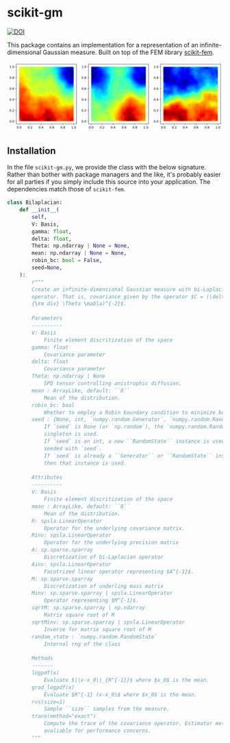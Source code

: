 # scikit-gm

[![DOI](https://zenodo.org/badge/923789244.svg)](https://doi.org/10.5281/zenodo.14784145)

This package contains an implementation for a representation of an
infinite-dimensional Gaussian measure. Built on top of the 
FEM library [scikit-fem](https://scikit-fem.readthedocs.io/).

![Samples](./samples.png)

## Installation
In the file ``scikit-gm.py``, we provide the class with the below signature.
Rather than bother with package managers and the like, it's probably easier for
all parties if you simply include this source into your application. The
dependencies match those of ``scikit-fem``.

```python
class Bilaplacian:
    def __init__(
        self,
        V: Basis,
        gamma: float,
        delta: float,
        Theta: np.ndarray | None = None,
        mean: np.ndarray | None = None,
        robin_bc: bool = False,
        seed=None,
    ):
        r"""
        Create an infinite-dimensional Gaussian measure with bi-Laplacian covariance
        operator. That is, covariance given by the operator $C = (\delta I + \gamma
        {\rm div} \Theta \nabla)^{-2}$.

        Parameters
        ----------
        V: Basis
            Finite element discritization of the space
        gamma: float
            Covariance parameter
        delta: float
            Covariance parameter
        Theta: np.ndarray | None
            SPD tensor controlling anistrophic diffusion.
        mean : ArrayLike, default: ``0``
            Mean of the distribution.
        robin_bc: bool
            Whether to employ a Robin boundary condition to minimize boundary artifacts.
        seed : {None, int, `numpy.random.Generator`, `numpy.random.RandomState`}, optional
            If `seed` is None (or `np.random`), the `numpy.random.RandomState`
            singleton is used.
            If `seed` is an int, a new ``RandomState`` instance is used,
            seeded with `seed`.
            If `seed` is already a ``Generator`` or ``RandomState`` instance
            then that instance is used.

        Attributes
        ----------
        V: Basis
            Finite element discritization of the space
        mean : ArrayLike, default: ``0``
            Mean of the distribution.
        R: spsla.LinearOperator
            Operator for the underlying covariance matrix.
        Rinv: spsla.LinearOperator
            Operator for the underlying precision matrix
        A: sp.sparse.sparray
            Discretization of bi-Laplacian operator
        Ainv: spsla.LinearOperator
            Facotrized linear operator representing $A^{-1}$.
        M: sp.sparse.sparray
            Discretization of underling mass matrix
        Minv: sp.sparse.sparray | spsla.LinearOperator
            Operator representing $M^{-1}$.
        sqrtM: sp.sparse.sparray | np.ndarray
            Matrix square root of M
        sqrtMinv: sp.sparse.sparray | spsla.LinearOperator
            Inverse for matrix square root of M
        random_state : `numpy.random.RandomState`
            Internal rng of the class

        Methods
        -------
        logpdf(x)
            Evaluate $||x-x_0||_{R^{-1}}$ where $x_0$ is the mean.
        grad_logpdf(x)
            Evaluate $R^{-1} (x-x_0)$ where $x_0$ is the mean.
        rvs(size=1)
            Sample ``size`` samples from the measure.
        trace(method="exact")
            Compute the trace of the covariance operator. Estimator method also
            avaliable for performance concerns.
        """
```
